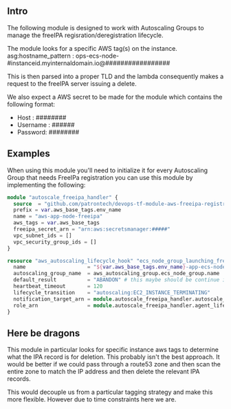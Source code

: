 ## Intro
The following module is designed to work with Autoscaling Groups to manage the freeIPA regisration/deregistration lifecycle.

The module looks for a specific AWS tag(s) on the instance.  
asg:hostname_pattern : ops-ecs-node-#instanceid.myinternaldomain.io@#################

This is then parsed into a proper TLD and the lambda consequently makes a request to the freeIPA server issuing a delete.

We also expect a AWS secret to be made for the module which contains the following format:
- Host : ########
- Username : ######
- Password: ########

## Examples
When using this module you'll need to initialize it for every Autoscaling Group that needs FreeIPa registration you can use this module by implementing the following:

```terraform
module "autoscale_freeipa_handler" {
  source  = "github.com/patrontech/devops-tf-module-aws-freeipa-registration?ref=v1.10.1"
  prefix = var.aws_base_tags.env_name
  name = "aws-app-node-freeipa"
  aws_tags = var.aws_base_tags
  freeipa_secret_arn = "arn:aws:secretsmanager:#####"
  vpc_subnet_ids = []
  vpc_security_group_ids = []
}

resource "aws_autoscaling_lifecycle_hook" "ecs_node_group_launching_freeipa_handler" {
  name                    = "${var.aws_base_tags.env_name}-app-ecs-node-launching-freeipa-hook"
  autoscaling_group_name  = aws_autoscaling_group.ecs_node_group.name
  default_result          = "ABANDON" # this maybe should be continue instead.
  heartbeat_timeout       = 120
  lifecycle_transition    = "autoscaling:EC2_INSTANCE_TERMINATING"
  notification_target_arn = module.autoscale_freeipa_handler.autoscale_handling_sns_topic_arn
  role_arn                = module.autoscale_freeipa_handler.agent_lifecycle_iam_role_arn
}

```

## Here be dragons
This module in particular looks for specific instance aws tags to determine what the IPA record is for deletion. This probably isn't the best approach.
It would be better if we could pass through a route53 zone and then scan the entire zone to match the IP address and then delete the relevant IPA records.

This would decouple us from a particular tagging strategy and make this more flexible. However due to time constraints here we are.


